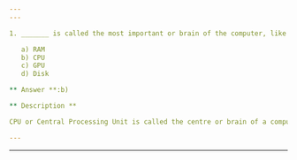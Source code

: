 ```yaml
---
---

1. _______ is called the most important or brain of the computer, like an engine to a car.

   a) RAM
   b) CPU
   c) GPU
   d) Disk

** Answer **:b)

** Description **

CPU or Central Processing Unit is called the centre or brain of a computer. It is nothing but a small silicon chip. All other parts are supporting the CPU. Option (a) RAM is the primary computer memory where data is stored. Option (d) Disk is the secondary storage which is the secondary memory. Option (c) GPU is Graphics Processing Unit. It is a small chip inside the graphics card & it processes the display of the device.

---
```

---
